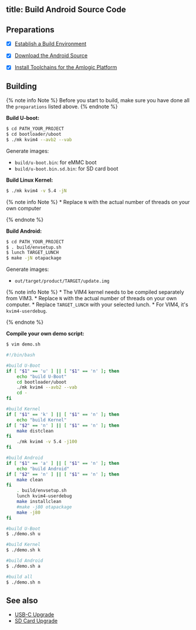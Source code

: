 title: Build Android Source Code
---


## Preparations

- [x] [Establish a Build Environment](http://source.android.com/source/initializing.html)
- [x] [Download the Android Source](/android/vim4/DownloadAndroidSourceCode.html)
- [x] [Install Toolchains for the Amlogic Platform](/android/vim4/InstallToolchains.html)


## Building

{% note info Note %}
	Before you start to build, make sure you have done all the `preparations` listed above.
{% endnote %}

**Build U-boot:**

```sh
$ cd PATH_YOUR_PROJECT
$ cd bootloader/uboot
$ ./mk kvim4 --avb2 --vab
```
Generate images:

* `build/u-boot.bin`: for eMMC boot
* `build/u-boot.bin.sd.bin`: for SD card boot

**Build Linux Kernel:**

```sh
$ ./mk kvim4 -v 5.4 -jN
```
{% note info Note %}
	* Replace `N` with the actual number of threads on your own computer

{% endnote %}

**Build Android:**

```sh
$ cd PATH_YOUR_PROJECT
$ . build/envsetup.sh
$ lunch TARGET_LUNCH
$ make -jN otapackage
```

Generate images:

* `out/target/product/TARGET/update.img`

{% note info Note %}
	* The VIM4 kernel needs to be compiled separately from VIM3.
	* Replace `N` with the actual number of threads on your own computer.
	* Replace `TARGET_LUNCH` with your selected lunch.
	  * For VIM4, it's `kvim4-userdebug`.

{% endnote %}

**Compile your own demo script:**
```sh
$ vim demo.sh
```
```sh
#!/bin/bash

#build U-Boot
if [ "$1" == 'u' ] || [ "$1" == 'n' ]; then	
	echo "build U-Boot"
	cd bootloader/uboot
	./mk kvim4 --avb2 --vab 
	cd -
fi

#build Kernel
if [ "$1" == 'k' ] || [ "$1" == 'n' ]; then
	echo "build Kernel"
if [ "$2" == 'n' ] || [ "$1" == 'n' ]; then
	make distclean
fi	
	./mk kvim4 -v 5.4 -j100
fi

#build Android
if [ "$1" == 'a' ] || [ "$1" == 'n' ]; then
	echo "build Android"
if [ "$2" == 'n' ] || [ "$1" == 'n' ]; then
	make clean
fi	 
	. build/envsetup.sh 
	lunch kvim4-userdebug 
	make installclean
	#make -j80 otapackage
	make -j80
fi
```

```sh
#build U-Boot
$ ./demo.sh u

#build Kernel
$ ./demo.sh k

#build Android
$ ./demo.sh a

#build all
$ ./demo.sh n
```
## See also
* [USB-C Upgrade](/android/vim4/UpgradeViaUSBCable.html)
* [SD Card Upgrade](/android/vim4/UpgradeViaTFBurningCard.html)

